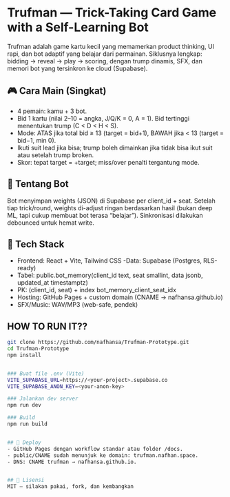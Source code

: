 # Trufman — Trick-Taking Card Game with a Self-Learning Bot

Trufman adalah game kartu kecil yang memamerkan product thinking, UI rapi, dan bot adaptif yang belajar dari permainan. Siklusnya lengkap: bidding → reveal → play → scoring, dengan trump dinamis, SFX, dan memori bot yang tersinkron ke cloud (Supabase).


## 🎮 Cara Main (Singkat)
- 4 pemain: kamu + 3 bot.
- Bid 1 kartu (nilai 2–10 = angka, J/Q/K = 0, A = 1). Bid tertinggi menentukan trump (C < D < H < S).
- Mode: ATAS jika total bid ≥ 13 (target = bid+1), BAWAH jika < 13 (target = bid−1, min 0).
- Ikuti suit lead jika bisa; trump boleh dimainkan jika tidak bisa ikut suit atau setelah trump broken.
- Skor: tepat target = +target; miss/over penalti tergantung mode.


## 🧠 Tentang Bot
Bot menyimpan weights (JSON) di Supabase per client_id + seat. Setelah tiap trick/round, weights di-adjust ringan berdasarkan hasil (bukan deep ML, tapi cukup membuat bot terasa “belajar”). Sinkronisasi dilakukan debounced untuk hemat write.


## 🧰 Tech Stack
- Frontend: React + Vite, Tailwind CSS
-Data: Supabase (Postgres, RLS-ready)
- Tabel: public.bot_memory(client_id text, seat smallint, data jsonb, updated_at timestamptz)
- PK: (client_id, seat) + index bot_memory_client_seat_idx
- Hosting: GitHub Pages + custom domain (CNAME → nafhansa.github.io)
- SFX/Music: WAV/MP3 (web-safe, pendek)


## HOW TO RUN IT??
```bash
git clone https://github.com/nafhansa/Trufman-Prototype.git
cd Trufman-Prototype
npm install


### Buat file .env (Vite)
VITE_SUPABASE_URL=https://<your-project>.supabase.co
VITE_SUPABASE_ANON_KEY=<your-anon-key>

### Jalankan dev server
npm run dev

### Build
npm run build


## 🚀 Deploy
- GitHub Pages dengan workflow standar atau folder /docs.
- public/CNAME sudah menunjuk ke domain: trufman.nafhan.space.
- DNS: CNAME trufman → nafhansa.github.io.


## 🔑 Lisensi
MIT — silakan pakai, fork, dan kembangkan
